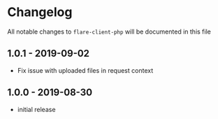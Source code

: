 # Changelog

All notable changes to `flare-client-php` will be documented in this file

## 1.0.1 - 2019-09-02

- Fix issue with uploaded files in request context

## 1.0.0 - 2019-08-30

- initial release
